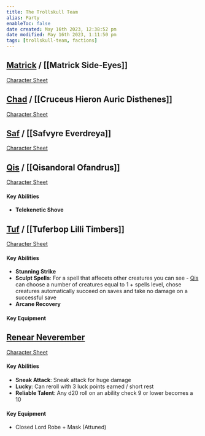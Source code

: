```yaml
---
title: The Trollskull Team
alias: Party
enableToc: false
date created: May 16th 2023, 12:38:52 pm
date modified: May 16th 2023, 1:11:50 pm
tags: [trollskull-team, factions]
---
```

## [Matrick](Matrick%20Side-Eyes.md) / [[Matrick Side-Eyes]]
[Character Sheet](https://www.dndbeyond.com/characters/47957494)

## [Chad](Cruceus%20Hieron%20Auric%20Disthenes.md) / [[Cruceus Hieron Auric Disthenes]]
[Character Sheet](https://www.dndbeyond.com/characters/29073151)

## [Saf](Safvyre%20Everdreya.md) / [[Safvyre Everdreya]]
[Character Sheet](https://www.dndbeyond.com/characters/28905246)

## [Qis](Qisandoral%20Ofandrus.md) / [[Qisandoral Ofandrus]]
[Character Sheet](https://www.dndbeyond.com/characters/29207223)
#### Key Abilities
- **Telekenetic Shove**


## [Tuf](Tuferbop%20Lilli%20Timbers.md) / [[Tuferbop Lilli Timbers]]
[Character Sheet](https://www.dndbeyond.com/characters/29269184)
#### Key Abilities
- **Stunning Strike**
- **Sculpt Spells**: For a spell that affecets other creatures you can see - [Qis](Qisandoral%20Ofandrus.md) can choose a number of creatures equal to 1 + spells level, chose creatures automatically succeed on saves and take no damage on a successful save
- **Arcane Recovery**
#### Key Equipment

## [Renear Neverember](Renear%20Neverember.md)
[Character Sheet](https://www.dndbeyond.com/characters/52716043)
#### Key Abilities
- **Sneak Attack**: Sneak attack for huge damage
- **Lucky**: Can reroll with 3 luck points earned / short rest
- **Reliable Talent**: Any d20 roll on an ability check 9 or lower becomes a 10
#### Key Equipment
- Closed Lord Robe + Mask (Attuned)
